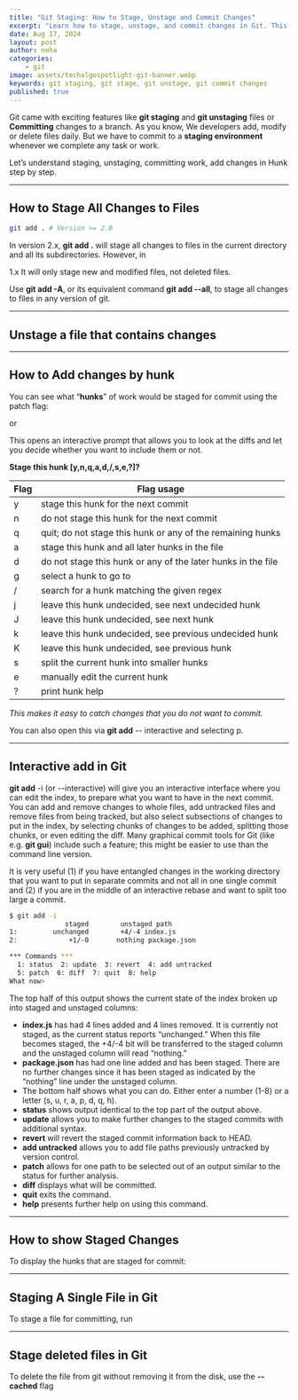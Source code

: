 ```yaml
---
title: "Git Staging: How to Stage, Unstage and Commit Changes"
excerpt: "Learn how to stage, unstage, and commit changes in Git. This guide covers the essential Git commands and workflows to help you manage your source code efficiently."
date: Aug 17, 2024
layout: post
author: neha
categories:
    - git
image: assets/techalgospotlight-git-banner.webp
keywords: git staging, git stage, git unstage, git commit changes
published: true
---
```


Git came with exciting features like **git staging** and **git unstaging** files or **Committing** changes to a branch. As you know, We developers add, modify or delete files daily. But we have to commit to a **staging environment** whenever we complete any task or work.

Let’s understand staging, unstaging, committing work, add changes in Hunk step by step.

* * *

How to Stage All Changes to Files
---------------------------------

```bash
git add . # Version >= 2.0
```


In version 2.x, **git add .** will stage all changes to files in the current directory and all its subdirectories. However, in

1.x It will only stage new and modified files, not deleted files.

Use **git add -A**, or its equivalent command **git add --all**, to stage all changes to files in any version of git.

* * *

Unstage a file that contains changes
------------------------------------

* * *

How to Add changes by hunk
--------------------------

You can see what “**hunks**” of work would be staged for commit using the patch flag:

or

This opens an interactive prompt that allows you to look at the diffs and let you decide whether you want to include them or not.

**Stage this hunk [y,n,q,a,d,/,s,e,?]?**


|Flag|Flag usage                                                  |
|----|------------------------------------------------------------|
|y   |stage this hunk for the next commit                         |
|n   |do not stage this hunk for the next commit                  |
|q   |quit; do not stage this hunk or any of the remaining hunks  |
|a   |stage this hunk and all later hunks in the file             |
|d   |do not stage this hunk or any of the later hunks in the file|
|g   |select a hunk to go to                                      |
|/   |search for a hunk matching the given regex                  |
|j   |leave this hunk undecided, see next undecided hunk          |
|J   |leave this hunk undecided, see next hunk                    |
|k   |leave this hunk undecided, see previous undecided hunk      |
|K   |leave this hunk undecided, see previous hunk                |
|s   |split the current hunk into smaller hunks                   |
|e   |manually edit the current hunk                              |
|?   |print hunk help                                             |


_This makes it easy to catch changes that you do not want to commit._

You can also open this via **git add** -- interactive and selecting p.

* * *

Interactive add in Git
----------------------

**git add** -i (or --interactive) will give you an interactive interface where you can edit the index, to prepare what you want to have in the next commit. You can add and remove changes to whole files, add untracked files and remove files from being tracked, but also select subsections of changes to put in the index, by selecting chunks of changes to be added, splitting those chunks, or even editing the diff. Many graphical commit tools for Git (like e.g. **git gui**) include such a feature; this might be easier to use than the command line version.

It is very useful (1) if you have entangled changes in the working directory that you want to put in separate commits and not all in one single commit and (2) if you are in the middle of an interactive rebase and want to split too large a commit.

```bash
$ git add -i
              staged        unstaged path 
1:         unchanged        +4/-4 index.js
2:             +1/-0       nothing package.json

*** Commands ***
  1: status  2: update  3: revert  4: add untracked
  5: patch  6: diff  7: quit  8: help
What now>
```


The top half of this output shows the current state of the index broken up into staged and unstaged columns:

*   **index.js** has had 4 lines added and 4 lines removed. It is currently not staged, as the current status reports “unchanged.” When this file becomes staged, the +4/-4 bit will be transferred to the staged column and the unstaged column will read “nothing.”
*   **package.json** has had one line added and has been staged. There are no further changes since it has been staged as indicated by the “nothing” line under the unstaged column.
*   The bottom half shows what you can do. Either enter a number (1-8) or a letter (s, u, r, a, p, d, q, h).
*   **status** shows output identical to the top part of the output above.
*   **update** allows you to make further changes to the staged commits with additional syntax.
*   **revert** will revert the staged commit information back to HEAD.
*   **add untracked** allows you to add file paths previously untracked by version control.
*   **patch** allows for one path to be selected out of an output similar to the status for further analysis.
*   **diff** displays what will be committed.
*   **quit** exits the command.
*   **help** presents further help on using this command.

* * *

How to show Staged Changes
--------------------------

To display the hunks that are staged for commit:

* * *

Staging A Single File in Git
----------------------------

To stage a file for committing, run

* * *

Stage deleted files in Git
--------------------------

To delete the file from git without removing it from the disk, use the **--cached** flag